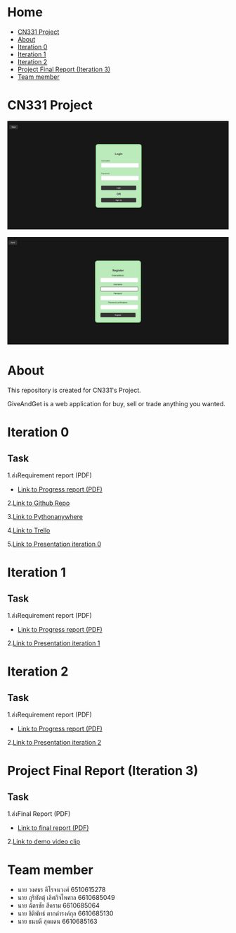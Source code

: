 # Home
 * [CN331 Project](#CN331-Project)
 * [About](#About)
 * [Iteration 0](#Iteration-0)
 * [Iteration 1](#Iteration-1)
 * [Iteration 2](#Iteration-2)
 * [Project Final Report (Iteration 3)](#project-final-report-iteration-3)
 * [Team member](#Team-member) 

# CN331 Project

![Login](README_images/Login.png)

![SignUp](README_images/SignUp.png)

# About 

This repository is created for CN331's Project.

GiveAndGet is a web application for buy, sell or trade anything you wanted.

# Iteration 0
## Task
  1.ส่งRequirement report (PDF)
  * [Link to Progress report (PDF)](https://drive.google.com/file/d/1LZlmM6vGSMkpzHwmsox6Volm-2wfZ2UV/view?usp=sharing)
  
  2.[Link to Github Repo](https://github.com/Miyorina378/GiveAndGet.git)
  
  3.[Link to Pythonanywhere](https://miyorina.pythonanywhere.com/)
  
  4.[Link to Trello](https://trello.com/b/3iOxyUke/giveandget)
  
  5.[Link to Presentation iteration 0](https://drive.google.com/file/d/1r_qTqTDfE0K_NLoxcljS4dakK40agHru/view?usp=sharing)

# Iteration 1
## Task
  1.ส่งRequirement report (PDF)
  * [Link to Progress report (PDF)](https://drive.google.com/file/d/1Ng_PLy_6prS_GugbLl2huLKPvN8x4mRW/view?usp=sharing)
  
  2.[Link to Presentation iteration 1](https://drive.google.com/file/d/17gI6M_pE7-0l1G0sXMjc66BTagqU1UCt/view?usp=sharing)

# Iteration 2
## Task
  1.ส่งRequirement report (PDF)
  * [Link to Progress report (PDF)](https://drive.google.com/file/d/1gqTIWXBo6QeIamF7OKFbJMLN1Es7_sjU/view?usp=sharing)
  
  2.[Link to Presentation iteration 2](https://drive.google.com/file/d/1tsTijRL4pDEgJSKYNHon-0-Ms0UpKgNV/view?usp=sharing)

# Project Final Report (Iteration 3)
## Task
  1.ส่งFinal Report (PDF)
  * [Link to final report (PDF)](https://drive.google.com/file/d/1lcwflm_JBQeQMhnwyLYgnfpZXOvWHAu8/view?usp=sharing)

  2.[Link to demo video clip](https://drive.google.com/file/d/1z_VCLY6xAO1OSFzlUcfH0kY5BKnfWf7G/view?usp=sharing)

# Team member
* นาย วงศธร ดีโรจนวงศ์ 6510615278
* นาย ภูริทัตตุ์ เลิศกิจไพศาล 6610685049
* นาย ฉัตรชัย สีคราม 6610685064
* นาย ชิติพัทธ์ ตากดำรงค์กุล 6610685130
* นาย ธนบดี สุดแดน 6610685163
